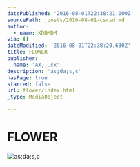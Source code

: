 ```yaml
---
datePublished: '2016-08-01T22:38:21.000Z'
sourcePath: _posts/2016-08-01-cscsd.md
author:
  - name: KDDMDM
via: {}
dateModified: '2016-08-01T22:38:20.630Z'
title: FLOWER
publisher:
  name: 'AX,,.sx'
description: 'as;da;s,c'
hasPage: true
starred: false
url: flower/index.html
_type: MediaObject

---
```

# FLOWER
![as;da;s,c](https://the-grid-user-content.s3-us-west-2.amazonaws.com/c1313870-8bff-4c88-9c45-18fc86f04dfb.jpg)